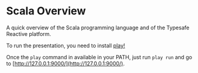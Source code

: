 Scala Overview
==============

A quick overview of the Scala programming language and of the Typesafe Reactive platform.

To run the presentation, you need to install [play!](http://www.playframework.com/download)

Once the `play` command in available in your PATH, just run `play run` and go to [http://127.0.0.1:9000/](http://127.0.0.1:9000/).
